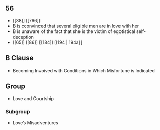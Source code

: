 ## 56
- [[38]] [[766]] 
- B is cconvinced that several eligible men are in love with her
- B is unaware of the fact that she is the victim of egotistical self-deception
- [[65]] [[86]] [[184]] [[194 | 194a]] 

## B Clause
- Becoming Invoived with Conditions in Which Misfortune is Indicated

## Group
- Love and Courtship

### Subgroup
- Love’s Misadventures

